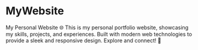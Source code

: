 # MyWebsite

My Personal Website 🌐
This is my personal portfolio website, showcasing my skills, projects, and experiences. Built with modern web technologies to provide a sleek and responsive design. Explore and connect! 🚀
